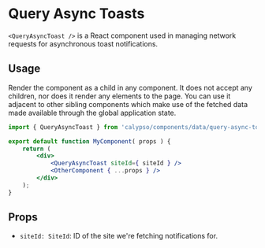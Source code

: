 # Query Async Toasts

`<QueryAsyncToast />` is a React component used in managing network requests for asynchronous toast notifications.

## Usage

Render the component as a child in any component. It does not accept any children, nor does it render any elements to the page. You can use it adjacent to other sibling components which make use of the fetched data made available through the global application state.

```jsx
import { QueryAsyncToast } from 'calypso/components/data/query-async-toast';

export default function MyComponent( props ) {
	return (
		<div>
			<QueryAsyncToast siteId={ siteId } />
			<OtherComponent { ...props } />
		</div>
	);
}
```

## Props

- `siteId: SiteId`: ID of the site we're fetching notifications for.
